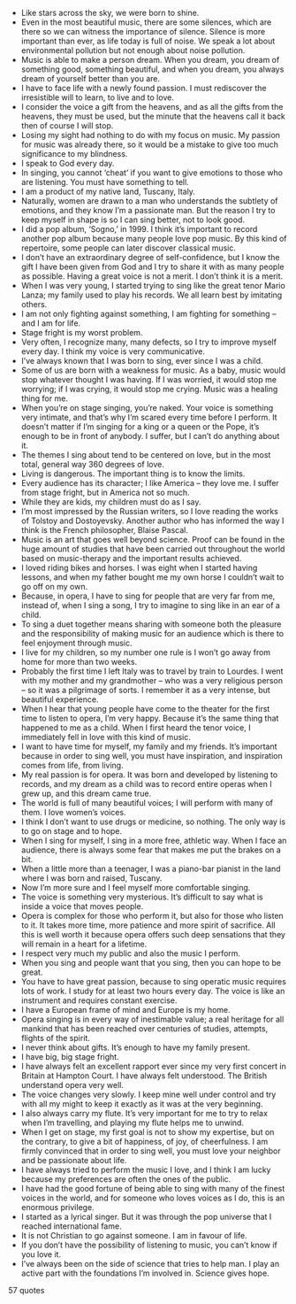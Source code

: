  - Like stars across the sky, we were born to shine.
 - Even in the most beautiful music, there are some silences, which are there so we can witness the importance of silence. Silence is more important than ever, as life today is full of noise. We speak a lot about environmental pollution but not enough about noise pollution.
 - Music is able to make a person dream. When you dream, you dream of something good, something beautiful, and when you dream, you always dream of yourself better than you are.
 - I have to face life with a newly found passion. I must rediscover the irresistible will to learn, to live and to love.
 - I consider the voice a gift from the heavens, and as all the gifts from the heavens, they must be used, but the minute that the heavens call it back then of course I will stop.
 - Losing my sight had nothing to do with my focus on music. My passion for music was already there, so it would be a mistake to give too much significance to my blindness.
 - I speak to God every day.
 - In singing, you cannot ‘cheat’ if you want to give emotions to those who are listening. You must have something to tell.
 - I am a product of my native land, Tuscany, Italy.
 - Naturally, women are drawn to a man who understands the subtlety of emotions, and they know I’m a passionate man. But the reason I try to keep myself in shape is so I can sing better, not to look good.
 - I did a pop album, ‘Sogno,’ in 1999. I think it’s important to record another pop album because many people love pop music. By this kind of repertoire, some people can later discover classical music.
 - I don’t have an extraordinary degree of self-confidence, but I know the gift I have been given from God and I try to share it with as many people as possible. Having a great voice is not a merit. I don’t think it is a merit.
 - When I was very young, I started trying to sing like the great tenor Mario Lanza; my family used to play his records. We all learn best by imitating others.
 - I am not only fighting against something, I am fighting for something – and I am for life.
 - Stage fright is my worst problem.
 - Very often, I recognize many, many defects, so I try to improve myself every day. I think my voice is very communicative.
 - I’ve always known that I was born to sing, ever since I was a child.
 - Some of us are born with a weakness for music. As a baby, music would stop whatever thought I was having. If I was worried, it would stop me worrying; if I was crying, it would stop me crying. Music was a healing thing for me.
 - When you’re on stage singing, you’re naked. Your voice is something very intimate, and that’s why I’m scared every time before I perform. It doesn’t matter if I’m singing for a king or a queen or the Pope, it’s enough to be in front of anybody. I suffer, but I can’t do anything about it.
 - The themes I sing about tend to be centered on love, but in the most total, general way 360 degrees of love.
 - Living is dangerous. The important thing is to know the limits.
 - Every audience has its character; I like America – they love me. I suffer from stage fright, but in America not so much.
 - While they are kids, my children must do as I say.
 - I’m most impressed by the Russian writers, so I love reading the works of Tolstoy and Dostoyevsky. Another author who has informed the way I think is the French philosopher, Blaise Pascal.
 - Music is an art that goes well beyond science. Proof can be found in the huge amount of studies that have been carried out throughout the world based on music-therapy and the important results achieved.
 - I loved riding bikes and horses. I was eight when I started having lessons, and when my father bought me my own horse I couldn’t wait to go off on my own.
 - Because, in opera, I have to sing for people that are very far from me, instead of, when I sing a song, I try to imagine to sing like in an ear of a child.
 - To sing a duet together means sharing with someone both the pleasure and the responsibility of making music for an audience which is there to feel enjoyment through music.
 - I live for my children, so my number one rule is I won’t go away from home for more than two weeks.
 - Probably the first time I left Italy was to travel by train to Lourdes. I went with my mother and my grandmother – who was a very religious person – so it was a pilgrimage of sorts. I remember it as a very intense, but beautiful experience.
 - When I hear that young people have come to the theater for the first time to listen to opera, I’m very happy. Because it’s the same thing that happened to me as a child. When I first heard the tenor voice, I immediately fell in love with this kind of music.
 - I want to have time for myself, my family and my friends. It’s important because in order to sing well, you must have inspiration, and inspiration comes from life, from living.
 - My real passion is for opera. It was born and developed by listening to records, and my dream as a child was to record entire operas when I grew up, and this dream came true.
 - The world is full of many beautiful voices; I will perform with many of them. I love women’s voices.
 - I think I don’t want to use drugs or medicine, so nothing. The only way is to go on stage and to hope.
 - When I sing for myself, I sing in a more free, athletic way. When I face an audience, there is always some fear that makes me put the brakes on a bit.
 - When a little more than a teenager, I was a piano-bar pianist in the land where I was born and raised, Tuscany.
 - Now I’m more sure and I feel myself more comfortable singing.
 - The voice is something very mysterious. It’s difficult to say what is inside a voice that moves people.
 - Opera is complex for those who perform it, but also for those who listen to it. It takes more time, more patience and more spirit of sacrifice. All this is well worth it because opera offers such deep sensations that they will remain in a heart for a lifetime.
 - I respect very much my public and also the music I perform.
 - When you sing and people want that you sing, then you can hope to be great.
 - You have to have great passion, because to sing operatic music requires lots of work. I study for at least two hours every day. The voice is like an instrument and requires constant exercise.
 - I have a European frame of mind and Europe is my home.
 - Opera singing is in every way of inestimable value; a real heritage for all mankind that has been reached over centuries of studies, attempts, flights of the spirit.
 - I never think about gifts. It’s enough to have my family present.
 - I have big, big stage fright.
 - I have always felt an excellent rapport ever since my very first concert in Britain at Hampton Court. I have always felt understood. The British understand opera very well.
 - The voice changes very slowly. I keep mine well under control and try with all my might to keep it exactly as it was at the very beginning.
 - I also always carry my flute. It’s very important for me to try to relax when I’m travelling, and playing my flute helps me to unwind.
 - When I get on stage, my first goal is not to show my expertise, but on the contrary, to give a bit of happiness, of joy, of cheerfulness. I am firmly convinced that in order to sing well, you must love your neighbor and be passionate about life.
 - I have always tried to perform the music I love, and I think I am lucky because my preferences are often the ones of the public.
 - I have had the good fortune of being able to sing with many of the finest voices in the world, and for someone who loves voices as I do, this is an enormous privilege.
 - I started as a lyrical singer. But it was through the pop universe that I reached international fame.
 - It is not Christian to go against someone. I am in favour of life.
 - If you don’t have the possibility of listening to music, you can’t know if you love it.
 - I’ve always been on the side of science that tries to help man. I play an active part with the foundations I’m involved in. Science gives hope.

57 quotes